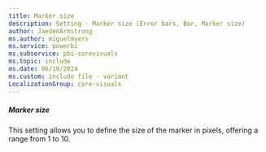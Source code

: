 ```yaml
---
title: Marker size
description: Setting - Marker size (Error bars, Bar, Marker size)
author: JaedenArmstrong
ms.author: miguelmyers
ms.service: powerbi
ms.subservice: pbi-corevisuals
ms.topic: include
ms.date: 06/19/2024
ms.custom: include file - variant
LocalizationGroup: core-visuals
---
```

##### Marker size

This setting allows you to define the size of the marker in pixels, offering a range from 1 to 10.
